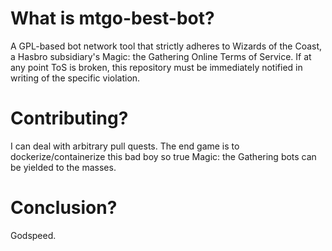 # What is mtgo-best-bot?
A GPL-based bot network tool that strictly adheres to Wizards of the Coast, a Hasbro subsidiary's Magic: the Gathering Online Terms of Service. If at any point ToS is broken, this repository must be immediately notified in writing of the specific violation.

# Contributing?
I can deal with arbitrary pull quests. The end game is to dockerize/containerize this bad boy so true Magic: the Gathering bots can be yielded to the masses.

# Conclusion?
Godspeed.
